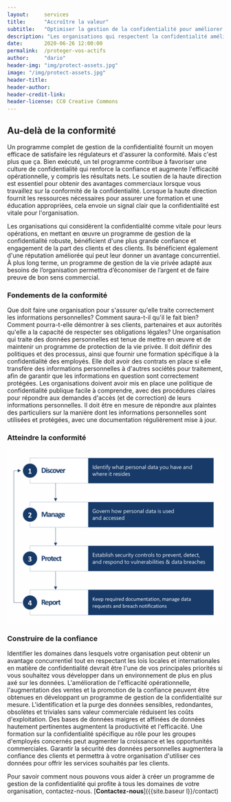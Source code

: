 ```yaml
---
layout:     services
title:      "Accroître la valeur"
subtitle:   "Optimiser la gestion de la confidentialité pour améliorer la réactivité."
description: "Les organisations qui respectent la confidentialité améliorent leurs relations avec les clients, leur efficacité opérationnelle et leurs résultats nets."
date:       2020-06-26 12:00:00
permalink:  /proteger-vos-actifs
author:     "dario"
header-img: "img/protect-assets.jpg"
image: "/img/protect-assets.jpg"
header-title:
header-author:
header-credit-link:
header-license: CC0 Creative Commons
---
```


## Au-delà de la conformité
Un programme complet de gestion de la confidentialité fournit un moyen efficace de satisfaire les régulateurs et d'assurer la conformité. Mais c'est plus que ça. Bien exécuté, un tel programme contribue à favoriser une culture de confidentialité qui renforce la confiance et augmente l'efficacité opérationnelle, y compris les résultats nets. Le soutien de la haute direction est essentiel pour obtenir des avantages commerciaux lorsque vous travaillez sur la conformité de la confidentialité. Lorsque la haute direction fournit les ressources nécessaires pour assurer une formation et une éducation appropriées, cela envoie un signal clair que la confidentialité est vitale pour l'organisation.

Les organisations qui considèrent la confidentialité comme vitale pour leurs opérations, en mettant en œuvre un programme de gestion de la confidentialité robuste, bénéficient d'une plus grande confiance et engagement de la part des clients et des clients. Ils bénéficient également d'une réputation améliorée qui peut leur donner un avantage concurrentiel. À plus long terme, un programme de gestion de la vie privée adapté aux besoins de l’organisation permettra d’économiser de l’argent et de faire preuve de bon sens commercial.

### Fondements de la conformité
Que doit faire une organisation pour s'assurer qu'elle traite correctement les informations personnelles? Comment saura-t-il qu'il le fait bien? Comment pourra-t-elle démontrer à ses clients, partenaires et aux autorités qu'elle a la capacité de respecter ses obligations légales? Une organisation qui traite des données personnelles est tenue de mettre en œuvre et de maintenir un programme de protection de la vie privée. Il doit définir des politiques et des processus, ainsi que fournir une formation spécifique à la confidentialité des employés. Elle doit avoir des contrats en place si elle transfère des informations personnelles à d'autres sociétés pour traitement, afin de garantir que les informations en question sont correctement protégées. Les organisations doivent avoir mis en place une politique de confidentialité publique facile à comprendre, avec des procédures claires pour répondre aux demandes d'accès (et de correction) de leurs informations personnelles. Il doit être en mesure de répondre aux plaintes des particuliers sur la manière dont les informations personnelles sont utilisées et protégées, avec une documentation régulièrement mise à jour.

### Atteindre la conformité
![Méthodologie de conformité en 4 étapes](img/compliance4stepmethodology.png)

### Construire de la confiance
Identifier les domaines dans lesquels votre organisation peut obtenir un avantage concurrentiel tout en respectant les lois locales et internationales en matière de confidentialité devrait être l'une de vos principales priorités si vous souhaitez vous développer dans un environnement de plus en plus axé sur les données. L'amélioration de l'efficacité opérationnelle, l'augmentation des ventes et la promotion de la confiance peuvent être obtenues en développant un programme de gestion de la confidentialité sur mesure. L'identification et la purge des données sensibles, redondantes, obsolètes et triviales sans valeur commerciale réduisent les coûts d'exploitation. Des bases de données maigres et affinées de données hautement pertinentes augmentent la productivité et l'efficacité. Une formation sur la confidentialité spécifique au rôle pour les groupes d'employés concernés peut augmenter la croissance et les opportunités commerciales. Garantir la sécurité des données personnelles augmentera la confiance des clients et permettra à votre organisation d'utiliser ces données pour offrir les services souhaités par les clients.

Pour savoir comment nous pouvons vous aider à créer un programme de gestion de la confidentialité qui profite à tous les domaines de votre organisation, contactez-nous. [**Contactez-nous**]({{site.baseur l}}/contact)
